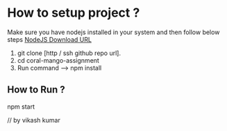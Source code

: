 # How to setup project ?

Make sure you have nodejs installed in your system and then follow below steps
[NodeJS Download URL](https://nodejs.org/en/download/)

1. git clone [http / ssh github repo url].
2. cd coral-mango-assignment
3. Run command --> npm install

## How to Run ?

npm start

// by vikash kumar
